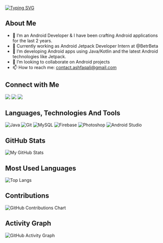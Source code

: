 <div align="left">
<a href="https://git.io/typing-svg"><img src="https://readme-typing-svg.herokuapp.com?font=Fira+Code&weight=600&size=30&pause=300&color=800080&width=435&lines=Hello+Visitor();I+am+Mohd+Ashfaq.;An+Android+Developer,;Content+Creator,;and+a+Learner,+always+:-)" alt="Typing SVG"/></a>

## About Me

- 🔭 I’m an Android Developer & I have been crafting Android applications for the last 2 years.
- 💼 Currently working as Android Jetpack Developer Intern at @BetrBeta
- 🌱 I’m developing Android apps using Java/Kotlin and the latest Android technologies like Jetpack.
- 👯 I’m looking to collaborate on Android projects
- 📫 How to reach me: contact.ashfaqali@gmail.com

## Connect with Me

</div>
<div align="left">
<a href="https://www.hackerrank.com/knownasashfaq" target=_blank><img src="https://img.shields.io/badge/-Hackerrank-2EC866?style=for-the-badge&logo=HackerRank&logoColor=white"></a>
<a href="https://linkedin.com/in/mohdashfaq01/" target="_blank"><img src="https://img.shields.io/badge/LinkedIn-0077B5?style=for-the-badge&logo=linkedin&logoColor=white"></a>
<a href="https://leetcode.com/ashfaqali/" target="_blank"><img src="https://img.shields.io/badge/-LeetCode-FFA116?style=for-the-badge&logo=LeetCode&logoColor=white"></a>
</div>

## Languages, Technologies And Tools

![Java](https://img.shields.io/badge/java-0078d7.svg?style=for-the-badge&logo=java&logoColor=white)
![Git](https://img.shields.io/badge/git-%23F05033.svg?style=for-the-badge&logo=git&logoColor=white)
![MySQL](https://img.shields.io/badge/MySQL-005C84?style=for-the-badge&logo=mysql&logoColor=white)
![Firebase](https://img.shields.io/badge/firebase-ffca28?style=for-the-badge&logo=firebase&logoColor=black)
![Photoshop](https://img.shields.io/badge/Adobe%20Photoshop-31A8FF?style=for-the-badge&logo=Adobe%20Photoshop&logoColor=black)
![Android Studio](https://img.shields.io/badge/Android_Studio-3DDC84?style=for-the-badge&logo=android-studio&logoColor=white)

## GitHub Stats

![My GitHub Stats](https://github-readme-stats.vercel.app/api?username=ashfaaqali&show_icons=true&count_private=true&hide=prs&theme=dark)

## Most Used Languages

![Top Langs](https://github-readme-stats.vercel.app/api/top-langs/?username=ashfaaqali&layout=compact&theme=dark)

## Contributions

![GitHub Contributions Chart](https://github-readme-streak-stats.herokuapp.com/?user=ashfaaqali&theme=dark)

## Activity Graph

![GitHub Activity Graph](https://activity-graph.herokuapp.com/graph?username=ashfaaqali&bg_color=1F222E&color=F8D866&line=F85D7F&point=FFFFFF&hide_border=true)
